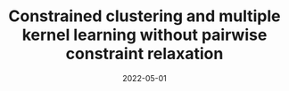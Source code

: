 ---
title: "Constrained clustering and multiple kernel learning without pairwise constraint relaxation"
collection: publications
excerpt: 'Clustering under pairwise constraints is an important knowledge discovery tool that enables the learning of appropriate kernels or distance metrics to improve clustering performance. These pairwise constraints, which come in the form of must-link and cannot-link pairs, arise naturally in many applications and are intuitive for users to provide. However, the common practice of relaxing discrete constraints to a continuous domain to ease optimization when learning kernels or metrics can harm generalization, as information which only encodes linkage is transformed to informing distances. We introduce a new constrained clustering algorithm that jointly clusters data and learns a kernel in accordance with the available pairwise constraints. To generalize well, our method is designed to maximize constraint satisfaction without relaxing pairwise constraints to a continuous domain where they inform distances. We show that the proposed method outperforms existing approaches on a large number of diverse publicly available datasets, and we discuss how our method can scale to handling large data.


Code available on [GitHub](https://github.com/autonlab/constrained-clustering).'
date: 2022-05-01
venue: 'Springer - Advances in Data Analysis and Classification'
paperurl: 'https://doi.org/10.1007/s11634-022-00507-5'
citation: 'Boecking, B., Jeanselme, V., Dubrawski, A (2022). <b>Constrained clustering and multiple kernel learning without pairwise constraint relaxation</b>. In <i>Advances in Data Analysis and Classification, 1-16</i>.'
---